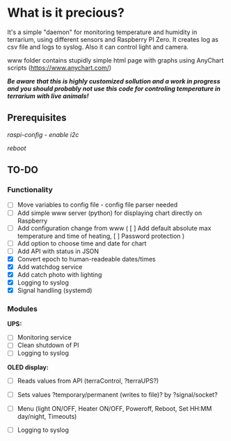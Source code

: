 # **What is it precious?**

It's a simple "daemon" for monitoring temperature and humidity in terrarium, using different sensors and Raspberry PI Zero.
It creates log as csv file and logs to syslog. Also it can control light and camera.

www folder contains stupidly simple html page with graphs using AnyChart scripts (https://www.anychart.com/)

***Be aware that this is highly customized sollution and a work in progress and you should probably not use this code for controling temperature in terrarium with live animals!***

## **Prerequisites**

*raspi-config - enable i2c*

*reboot*

## **TO-DO**

### Functionality

 - [ ] Move variables to config file - config file parser needed
 - [ ] Add simple www server (python) for displaying chart directly on Raspberry
 - [ ] Add configuration change from www ( [ ] Add default absolute max temperature and time of heating, [ ] Password protection )
 - [ ] Add option to choose time and date for chart
 - [ ] Add API with status in JSON
 - [x] Convert epoch to human-readeable dates/times
 - [x] Add watchdog service
 - [x] Add catch photo with lighting
 - [x] Logging to syslog
 - [x] Signal handling (systemd)

### Modules

**UPS:**

- [ ] Monitoring service
- [ ] Clean shutdown of PI
- [ ] Logging to syslog

**OLED display:**

- [ ] Reads values from API (terraControl, ?terraUPS?)
- [ ] Sets values ?temporary/permanent (writes to file)? by ?signal/socket? 
- [ ] Menu (light ON/OFF, Heater ON/OFF, Poweroff, Reboot, Set HH:MM day/night, Timeouts)
- [ ] Logging to syslog






